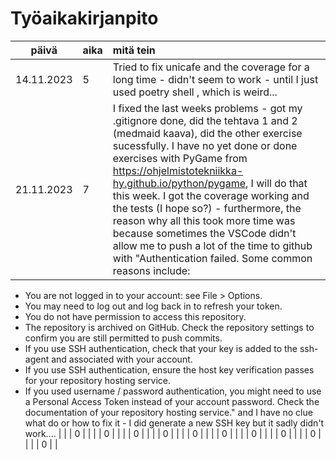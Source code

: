 # Työaikakirjanpito

| päivä          | aika | mitä tein  |
| :----:         |:-----| :-----|
| 14.11.2023     | 5    | Tried to fix unicafe and the coverage for a long time - didn't seem to work - until I just used poetry shell , which is weird... |
| 21.11.2023     | 7    | I fixed the last weeks problems - got my .gitignore done, did the tehtava 1 and 2 (medmaid kaava), did the other exercise sucessfully. I have no yet done or done exercises with PyGame from https://ohjelmistotekniikka-hy.github.io/python/pygame, I will do that this week. I got the coverage working and the tests (I hope so?) - furthermore, the reason why all this took more time was because sometimes the VSCode didn't allow me to push a lot of the time to github with "Authentication failed. Some common reasons include:

- You are not logged in to your account: see File > Options.
- You may need to log out and log back in to refresh your token.
- You do not have permission to access this repository.
- The repository is archived on GitHub. Check the repository settings to confirm you are still permitted to push commits.
- If you use SSH authentication, check that your key is added to the ssh-agent and associated with your account.
- If you use SSH authentication, ensure the host key verification passes for your repository hosting service.
- If you used username / password authentication, you might need to use a Personal Access Token instead of your account password. Check the documentation of your repository hosting service." and I have no clue what do or how to fix it - I did generate a new SSH key but it sadly didn't work.... |
|                | 0    |  |
|                | 0    |  |
|                | 0    |  |
|                | 0    |  |
|                | 0    |  |
|                | 0    |  |
|                | 0    |  |
|                | 0    |  |
|                | 0    |  |
|                | 0    |  | 
